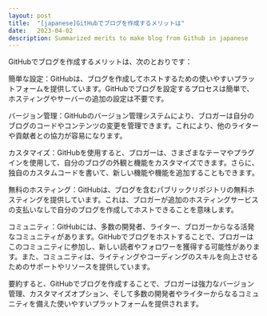 ```yaml
---
layout: post
title:  "[japanese]GitHubでブログを作成するメリットは"
date:   2023-04-02
description: Summarized merits to make blog from Github in japanese
---
```


GitHubでブログを作成するメリットは、次のとおりです：

簡単な設定：GitHubは、ブログを作成してホストするための使いやすいプラットフォームを提供しています。GitHubでブログを設定するプロセスは簡単で、ホスティングやサーバーの追加の設定は不要です。

バージョン管理：GitHubのバージョン管理システムにより、ブロガーは自分のブログのコードやコンテンツの変更を管理できます。これにより、他のライターや貢献者との協力が容易になります。

カスタマイズ：GitHubを使用すると、ブロガーは、さまざまなテーマやプラグインを使用して、自分のブログの外観と機能をカスタマイズできます。さらに、独自のカスタムコードを書いて、新しい機能や機能を追加することもできます。

無料のホスティング：GitHubは、ブログを含むパブリックリポジトリの無料ホスティングを提供しています。これは、ブロガーが追加のホスティングサービスの支払いなしで自分のブログを作成してホストできることを意味します。

コミュニティ：GitHubには、多数の開発者、ライター、ブロガーからなる活発なコミュニティがあります。GitHubでブログをホストすることで、ブロガーはこのコミュニティに参加し、新しい読者やフォロワーを獲得する可能性があります。また、コミュニティは、ライティングやコーディングのスキルを向上させるためのサポートやリソースを提供しています。

要約すると、GitHubでブログを作成することで、ブロガーは強力なバージョン管理、カスタマイズオプション、そして多数の開発者やライターからなるコミュニティを備えた使いやすいプラットフォームを提供されます。

